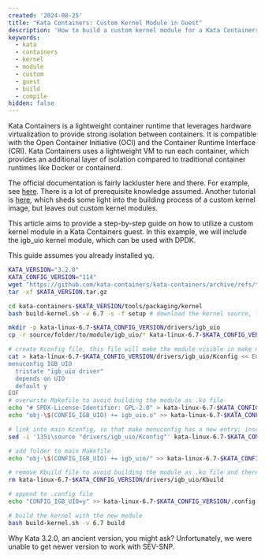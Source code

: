 ```yaml
---
created: '2024-08-25'
title: "Kata Containers: Custom Kernel Module in Guest"
description: 'How to build a custom kernel module for a Kata Containers guest.'
keywords:
  - kata
  - containers
  - kernel
  - module
  - custom
  - guest
  - build
  - compile
hidden: false
---
```


Kata Containers is a lightweight container runtime that leverages hardware virtualization to provide strong isolation between containers. It is compatible with the Open Container Initiative (OCI) and the Container Runtime Interface (CRI). Kata Containers uses a lightweight VM to run each container, which provides an additional layer of isolation compared to traditional container runtimes like Docker or containerd.

The official documentation is fairly lackluster here and there. For example, see [here](https://github.com/kata-containers/kata-containers/blob/main/docs/how-to/how-to-load-kernel-modules-with-kata.md). There is a lot of prerequisite knowledge assumed. 
Another tutorial is [here](https://vadosware.io/post/building-custom-kernels-for-kata-containers/), which sheds some light into the building process of a custom kernel image, but leaves out custom kernel modules. 

This article aims to provide a step-by-step guide on how to utilize a custom kernel module in a Kata Containers guest. In this example, we will include the igb_uio kernel module, which can be used with DPDK.

This guide assumes you already installed yq.
```bash
KATA_VERSION="3.2.0"
KATA_CONFIG_VERSION="114"
wget "https://github.com/kata-containers/kata-containers/archive/refs/tags/$KATA_VERSION.tar.gz"
tar -xf $KATA_VERSION.tar.gz

cd kata-containers-$KATA_VERSION/tools/packaging/kernel
bash build-kernel.sh -v 6.7 -s -f setup # download the kernel source, force create the .config file

mkdir -p kata-linux-6.7-$KATA_CONFIG_VERSION/drivers/igb_uio
cp -r source/folder/to/module/igb_uio/* kata-linux-6.7-$KATA_CONFIG_VERSION/drivers/igb_uio/

# create Kconfig file, this file will make the module visible in make menuconfig
cat > kata-linux-6.7-$KATA_CONFIG_VERSION/drivers/igb_uio/Kconfig << EOF
menuconfig IGB_UIO
  tristate "igb_uio driver"
  depends on UIO
  default y
EOF
# overwrite Makefile to avoid building the module as .ko file 
echo "# SPDX-License-Identifier: GPL-2.0" > kata-linux-6.7-$KATA_CONFIG_VERSION/drivers/igb_uio/Makefile
echo "obj-\$(CONFIG_IGB_UIO) += igb_uio.o" >> kata-linux-6.7-$KATA_CONFIG_VERSION/drivers/igb_uio/Makefile

# link into main Kconfig, so that make menuconfig has a new entry; insert into the line after uio entry
sed -i '135i\source "drivers/igb_uio/Kconfig"' kata-linux-6.7-$KATA_CONFIG_VERSION/drivers/Kconfig

# add folder to main Makefile
echo "obj-\$(CONFIG_IGB_UIO) += igb_uio/" >> kata-linux-6.7-$KATA_CONFIG_VERSION/drivers/Makefile

# remove Kbuild file to avoid building the module as .ko file and therefore directly link it into the built kernel
rm kata-linux-6.7-$KATA_CONFIG_VERSION/drivers/igb_uio/Kbuild

# append to .config file
echo "CONFIG_IGB_UIO=y" >> kata-linux-6.7-$KATA_CONFIG_VERSION/.config

# build the kernel with the new module
bash build-kernel.sh -v 6.7 build
``` 

Why Kata 3.2.0, an ancient version, you might ask? Unfortunately, we were unable to get newer version to work with SEV-SNP. 